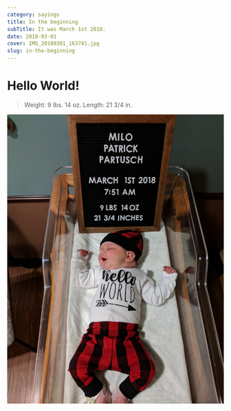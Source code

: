 ```yaml
---
category: sayings
title: In the beginning
subTitle: It was March 1st 2018.
date: 2018-03-01
cover: IMG_20180301_163741.jpg
slug: in-the-beginning
---
```

# Hello World!

> Weight: 9 lbs. 14 oz.
> Length: 21 3/4 in.

![Milo](./IMG_20180301_163741.jpg)
